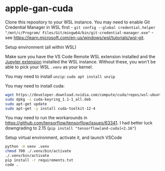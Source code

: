 # apple-gan-cuda

Clone this repository to your WSL instance.  You may need to enable Git Credential Manager in WSL first - `git config --global credential.helper "/mnt/c/Program/ Files/Git/mingw64/bin/git-credential-manager.exe"` - see <https://learn.microsoft.com/en-us/windows/wsl/tutorials/wsl-git>.

Setup environment (all within WSL)

Make sure you have the VS Code Remote WSL extension installed and the [Jupyter extension](https://marketplace.visualstudio.com/items?itemName=ms-toolsai.jupyter) installed the WSL instance.  Without these, you won't be able to pick your WSL `.venv` as your kernel.

You may need to install `unzip`: `sudo apt install unzip`

You may need to install cuda:
```sh
wget https://developer.download.nvidia.com/compute/cuda/repos/wsl-ubuntu/x86_64/cuda-keyring_1.1-1_all.deb
sudo dpkg -i cuda-keyring_1.1-1_all.deb
sudo apt-get update
sudo apt-get -y install cuda-toolkit-12-4
```

You may need to run the workarounds in <https://github.com/tensorflow/tensorflow/issues/63341>.  I had better luck downgrading to 2.15 (`pip install "tensorflow[and-cuda]<2.16"`)

Setup virtual environment, activate it, and launch VSCode
```sh
python -m venv .venv
chmod 700 ./.venv/bin/activate
./.venv/bin/activate
pip install -r requirements.txt
code .
```
